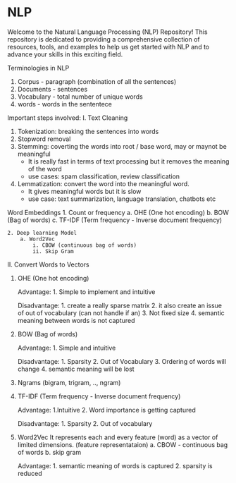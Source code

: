 # NLP
Welcome to the Natural Language Processing (NLP) Repository! This repository is dedicated to providing a comprehensive collection of resources, tools, and examples to help us get started with NLP and to advance your skills in this exciting field.

Terminologies in NLP
  1. Corpus - paragraph (combination of all the sentences)
  2. Documents - sentences
  3. Vocabulary - total number of unique words
  4. words - words in the sententece
     
Important steps involved:
I. Text Cleaning
  1. Tokenization: breaking the sentences into words
  2. Stopword removal
  3. Stemming: coverting the words into root / base word, may or maynot be meaningful
       - It is really fast in terms of text processing but it removes the meaning of the word
       - use cases: spam classification, review classification
  5. Lemmatization: convert the word into the meaningful word.
       - It gives meaningful words but it is slow
       - use case: text summarization, language translation, chatbots etc
    
Word Embeddings 
    1. Count or frequency
        a. OHE (One hot encoding)
        b. BOW (Bag of words)
        c. TF-IDF (Term frequency - Inverse document frequency)
      
    2. Deep learning Model
        a. Word2Vec
            i. CBOW (continuous bag of words)
            ii. Skip Gram
         
II. Convert Words to Vectors
  1. OHE (One hot encoding)
     
       Advantage:
           1. Simple to implement and intuitive
     
       Disadvantage:
           1. create a really sparse matrix
           2. it also create an issue of out of vocabulary (can not handle if an)
           3. Not fixed size
           4. semantic meaning between words is not                                      captured
    
  3. BOW (Bag of words)
     
       Advantage:
           1. Simple and intuitive
     
       Disadvantage:
           1. Sparsity
           2. Out of Vocabulary
           3. Ordering of words will change
           4. semantic meaning will be lost
     
  5. Ngrams (bigram, trigram, .., ngram)
     
  7. TF-IDF (Term frequency - Inverse document frequency)

       Advantage:
           1.Intuitive
           2. Word importance is getting captured

     Disadvantage:
           1. Sparsity
           2. Out of vocabulary

  8. Word2Vec
     It represents each and every feature (word) as a vector of limited dimensions. (feature representataion)
       a. CBOW - continuous bag of words
       b. skip gram

     Advantage:
         1. semantic meaning of words is captured
         2. sparsity is reduced


     
